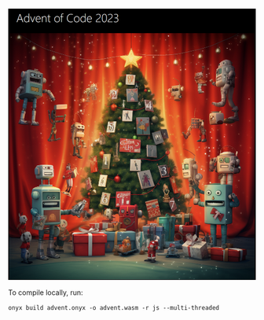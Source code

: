 [<img alt="Live Demo" src="screenshot.png">](https://alexspurling.github.io/advent)

To compile locally, run:

```
onyx build advent.onyx -o advent.wasm -r js --multi-threaded
```